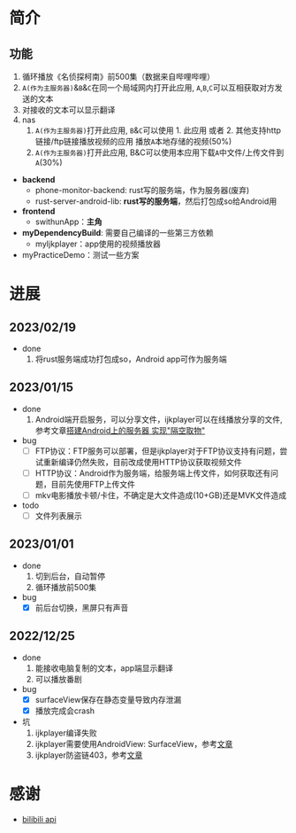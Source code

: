 # 简介
## 功能

1. 循环播放《名侦探柯南》前500集（数据来自哔哩哔哩）
2. `A(作为主服务器)`&`B`&`C`在同一个局域网内打开此应用, `A`,`B`,`C`可以互相获取对方发送的文本
3. 对接收的文本可以显示翻译
4. nas
   1. `A(作为主服务器)`打开此应用, `B`&`C`可以使用 1. 此应用 或者 2. 其他支持http链接/ftp链接播放视频的应用 播放`A`本地存储的视频(50%)
   2. `A(作为主服务器)`打开此应用, B&C可以使用本应用下载`A`中文件/上传文件到`A`(30%)


- **backend**
  - phone-monitor-backend: rust写的服务端，作为服务器(废弃)
  - rust-server-android-lib: **rust写的服务端**，然后打包成so给Android用
- **frontend**
  - swithunApp：**主角**
- **myDependencyBuild**: 需要自己编译的一些第三方依赖
  - myIjkplayer：app使用的视频播放器
- myPracticeDemo：测试一些方案

# 进展

## 2023/02/19
- done
  1. 将rust服务端成功打包成so，Android app可作为服务端

## 2023/01/15
- done
  1. Android端开启服务，可以分享文件，ijkplayer可以在线播放分享的文件, 参考文章[搭建Android上的服务器 实现"隔空取物"](https://juejin.cn/post/6844903551408291848)
- bug
  - [ ] FTP协议：FTP服务可以部署，但是ijkplayer对于FTP协议支持有问题，尝试重新编译仍然失败，目前改成使用HTTP协议获取视频文件
  - [ ] HTTP协议：Android作为服务端，给服务端上传文件，如何获取还有问题，目前先使用FTP上传文件
  - [ ] mkv电影播放卡顿/卡住，不确定是大文件造成(10+GB)还是MVK文件造成
- todo
  - [ ] 文件列表展示

## 2023/01/01
- done
  1. 切到后台，自动暂停
  2. 循环播放前500集
- bug
  - [x] 前后台切换，黑屏只有声音

## 2022/12/25
- done
  1. 能接收电脑复制的文本，app端显示翻译
  2. 可以播放番剧
- bug
  - [x] surfaceView保存在静态变量导致内存泄漏
  - [x] 播放完成会crash
- 坑
  1. ijkplayer编译失败
  2. ijkplayer需要使用AndroidView: SurfaceView，参考[文章](https://www.jianshu.com/p/5aa224d1ec83)
  3. ijkplayer防盗链403，参考[文章](https://blog.csdn.net/xiaoduzi1991/article/details/121968386)

# 感谢
- [bilibili api](https://github.com/SocialSisterYi/bilibili-API-collect/tree/master/login/login_action)
